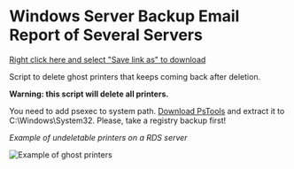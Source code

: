 # Windows Server Backup Email Report of Several Servers

[Right click here and select "Save link as" to download](https://raw.githubusercontent.com/juangranados/powershell-scripts/main/Delete%20reappearing%20printers%20that%20keeps%20comming%20back/DeletePrintersRDS.cmd)

Script to delete ghost printers that keeps coming back after deletion. 

**Warning: this script will delete all printers.**

You need to add psexec to system path. [Download PsTools](https://docs.microsoft.com/en-us/sysinternals/downloads/pstools) and extract it to C:\Windows\System32. Please, take a registry backup first!

*Example of undeletable printers on a RDS server*

![Example of ghost printers](https://raw.githubusercontent.com/juangranados/powershell-scripts/main/Delete%20reappearing%20printers%20that%20keeps%20comming%20back/printers.png)

